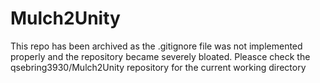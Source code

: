# Mulch2Unity

This repo has been archived as the .gitignore file was not implemented properly and the repository became severely bloated. Pleasce check the qsebring3930/Mulch2Unity repository for the current working directory
